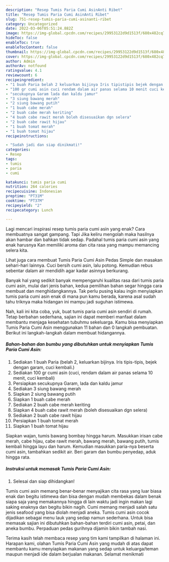 ```yaml
---
description: "Resep Tumis Paria Cumi AsinAnti Ribet"
title: "Resep Tumis Paria Cumi AsinAnti Ribet"
slug: 751-resep-tumis-paria-cumi-asinanti-ribet
category: Uncategorized
date: 2022-03-06T05:51:24.882Z
image: https://img-global.cpcdn.com/recipes/29953122d9d1513f/680x482cq70/tumis-paria-cumi-asin-foto-resep-utama.jpg
hideToc: false
enableToc: true
enableTocContent: false
thumbnail: https://img-global.cpcdn.com/recipes/29953122d9d1513f/680x482cq70/tumis-paria-cumi-asin-foto-resep-utama.jpg
cover: https://img-global.cpcdn.com/recipes/29953122d9d1513f/680x482cq70/tumis-paria-cumi-asin-foto-resep-utama.jpg
author: Admin
authorAv: notfound
ratingvalue: 4.1
reviewcount: 6
recipeingredient:
- "1 buah Paria belah 2 keluarkan bijinya Iris tipistipis bejek dengan garam cuci kembali"
- "100 gr cumi asin cuci rendam dalam air panas selama 10 menit cuci kembali"
- "secukupnya Garam lada dan kaldu jamur"
- "3 siung bawang merah"
- "2 siung bawang putih"
- "1 buah cabe merah"
- "2 buah cabe merah keriting"
- "4 buah cabe rawit merah boleh disesuaikan dgn selera"
- "2 buah cabe rawit hijau"
- "1 buah tomat merah"
- "1 buah tomat hijau"
recipeinstructions:

- "Sudah jadi dan siap dinikmati!"
categories:
- Resep
tags:
- tumis
- paria
- cumi

katakunci: tumis paria cumi 
nutrition: 264 calories
recipecuisine: Indonesian
preptime: "PT31M"
cooktime: "PT37M"
recipeyield: "2"
recipecategory: Lunch

---
```



Lagi mencari inspirasi resep tumis paria cumi asin yang enak? Cara membuatnya sangat gampang. Tapi Jika keliru mengolah maka hasilnya akan hambar dan bahkan tidak sedap. Padahal tumis paria cumi asin yang enak harusnya Kan memiliki aroma dan cita rasa yang mampu memancing selera kita.


Lihat juga cara membuat Tumis Paria Cumi Asin Pedas Simple dan masakan sehari-hari lainnya. Cuci bersih cumi asin, lalu potong. Kemudian rebus sebentar dalam air mendidih agar kadar asinnya berkurang.

Banyak hal yang sedikit banyak mempengaruhi kualitas rasa dari tumis paria cumi asin, mulai dari jenis bahan, kedua pemilihan bahan segar hingga cara membuat dan menghidangkannya. Tak perlu pusing kalau ingin menyiapkan tumis paria cumi asin enak di mana pun kamu berada, karena asal sudah tahu triknya maka hidangan ini mampu jadi suguhan istimewa.


Nah, kali ini kita coba, yuk, buat tumis paria cumi asin sendiri di rumah. Tetap berbahan sederhana, sajian ini dapat memberi manfaat dalam membantu menjaga kesehatan tubuhmu sekeluarga. Kamu bisa menyiapkan Tumis Paria Cumi Asin menggunakan 11 bahan dan 0 langkah pembuatan. Berikut ini langkah-langkah dalam membuat hidangannya.

<!--inarticleads1-->

##### Bahan-bahan dan bumbu yang dibutuhkan untuk menyiapkan Tumis Paria Cumi Asin:

1. Sediakan 1 buah Paria (belah 2, keluarkan bijinya. Iris tipis-tipis, bejek dengan garam, cuci kembali.)
1. Sediakan 100 gr cumi asin (cuci, rendam dalam air panas selama 10 menit, cuci kembali)
1. Persiapkan secukupnya Garam, lada dan kaldu jamur
1. Sediakan 3 siung bawang merah
1. Siapkan 2 siung bawang putih
1. Siapkan 1 buah cabe merah
1. Sediakan 2 buah cabe merah keriting
1. Siapkan 4 buah cabe rawit merah (boleh disesuaikan dgn selera)
1. Sediakan 2 buah cabe rawit hijau
1. Persiapkan 1 buah tomat merah
1. Siapkan 1 buah tomat hijau


Siapkan wajan, tumis bawang bombay hingga harum. Masukkan irisan cabe merah, cabe hijau, cabe rawit merah, bawang merah, bawang putih, tumis kembali hingga layu dan harum. Kemudian masukkan paria-nya beserta cumi asin, tambahkan sedikit air. Beri garam dan bumbu penyedap, aduk hingga rata. 

<!--inarticleads2-->

##### Instruksi untuk memasak Tumis Paria Cumi Asin:


1. Selesai dan siap dihidangkan!

Tumis cumi asin memang benar-benar menyajikan cita rasa yang luar biasa enak dan begitu istimewa dan bisa dengan mudah membekas dalam benak siapa saja yang memakannya hingga di lain waktu jadi ingin makan lagi saking enaknya dan begitu bikin nagih. Cumi memang menjadi salah satu jenis seafood yang bisa diolah menjadi aneka. Tumis cumi asin cocok dijadikan sebagai menu lauk yang sedap namun sederhana. Untuk bisa memasak sajian ini dibutuhkan bahan-bahan terdiri cumi asin, petai, dan aneka bumbu. Perpaduan pedas gurihnya dijamin bikin tambah nasi. 

Terima kasih telah membaca resep yang tim kami tampilkan di halaman ini. Harapan kami, olahan Tumis Paria Cumi Asin yang mudah di atas dapat membantu kamu menyiapkan makanan yang sedap untuk keluarga/teman maupun menjadi ide dalam berjualan makanan. Selamat menikmati
